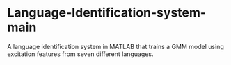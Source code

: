 # Language-Identification-system-main
A language identification system in MATLAB that trains a GMM model using excitation features from seven different languages.
